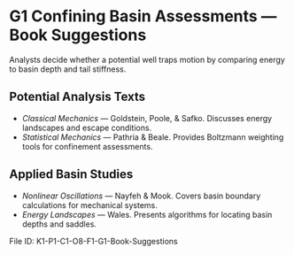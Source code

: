 # G1 Confining Basin Assessments — Book Suggestions

Analysts decide whether a potential well traps motion by comparing energy to basin depth and tail stiffness.

## Potential Analysis Texts
* *Classical Mechanics* — Goldstein, Poole, & Safko. Discusses energy landscapes and escape conditions.
* *Statistical Mechanics* — Pathria & Beale. Provides Boltzmann weighting tools for confinement assessments.
## Applied Basin Studies
* *Nonlinear Oscillations* — Nayfeh & Mook. Covers basin boundary calculations for mechanical systems.
* *Energy Landscapes* — Wales. Presents algorithms for locating basin depths and saddles.

File ID: K1-P1-C1-O8-F1-G1-Book-Suggestions
